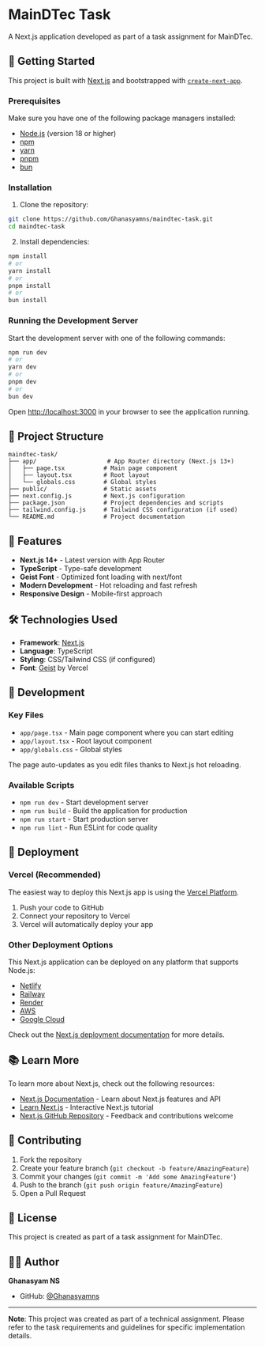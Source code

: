 # MainDTec Task

A Next.js application developed as part of a task assignment for MainDTec.

## 🚀 Getting Started

This project is built with [Next.js](https://nextjs.org/) and bootstrapped with [`create-next-app`](https://nextjs.org/docs/app/api-reference/cli/create-next-app).

### Prerequisites

Make sure you have one of the following package managers installed:
- [Node.js](https://nodejs.org/) (version 18 or higher)
- [npm](https://www.npmjs.com/)
- [yarn](https://yarnpkg.com/) 
- [pnpm](https://pnpm.io/)
- [bun](https://bun.sh/)

### Installation

1. Clone the repository:
```bash
git clone https://github.com/Ghanasyamns/maindtec-task.git
cd maindtec-task
```

2. Install dependencies:
```bash
npm install
# or
yarn install
# or
pnpm install
# or
bun install
```

### Running the Development Server

Start the development server with one of the following commands:

```bash
npm run dev
# or
yarn dev
# or
pnpm dev
# or
bun dev
```

Open [http://localhost:3000](http://localhost:3000) in your browser to see the application running.

## 📁 Project Structure

```
maindtec-task/
├── app/                    # App Router directory (Next.js 13+)
│   ├── page.tsx           # Main page component
│   ├── layout.tsx         # Root layout
│   └── globals.css        # Global styles
├── public/                # Static assets
├── next.config.js         # Next.js configuration
├── package.json           # Project dependencies and scripts
├── tailwind.config.js     # Tailwind CSS configuration (if used)
└── README.md              # Project documentation
```

## 🎨 Features

- **Next.js 14+** - Latest version with App Router
- **TypeScript** - Type-safe development
- **Geist Font** - Optimized font loading with next/font
- **Modern Development** - Hot reloading and fast refresh
- **Responsive Design** - Mobile-first approach

## 🛠️ Technologies Used

- **Framework**: [Next.js](https://nextjs.org/)
- **Language**: TypeScript
- **Styling**: CSS/Tailwind CSS (if configured)
- **Font**: [Geist](https://vercel.com/font) by Vercel

## 📝 Development

### Key Files

- `app/page.tsx` - Main page component where you can start editing
- `app/layout.tsx` - Root layout component
- `app/globals.css` - Global styles

The page auto-updates as you edit files thanks to Next.js hot reloading.

### Available Scripts

- `npm run dev` - Start development server
- `npm run build` - Build the application for production
- `npm run start` - Start production server
- `npm run lint` - Run ESLint for code quality

## 🚀 Deployment

### Vercel (Recommended)

The easiest way to deploy this Next.js app is using the [Vercel Platform](https://vercel.com/new?utm_medium=default-template&filter=next.js&utm_source=create-next-app&utm_campaign=create-next-app-readme).

1. Push your code to GitHub
2. Connect your repository to Vercel
3. Vercel will automatically deploy your app

### Other Deployment Options

This Next.js application can be deployed on any platform that supports Node.js:

- [Netlify](https://www.netlify.com/)
- [Railway](https://railway.app/)
- [Render](https://render.com/)
- [AWS](https://aws.amazon.com/)
- [Google Cloud](https://cloud.google.com/)

Check out the [Next.js deployment documentation](https://nextjs.org/docs/app/building-your-application/deploying) for more details.

## 📚 Learn More

To learn more about Next.js, check out the following resources:

- [Next.js Documentation](https://nextjs.org/docs) - Learn about Next.js features and API
- [Learn Next.js](https://nextjs.org/learn) - Interactive Next.js tutorial
- [Next.js GitHub Repository](https://github.com/vercel/next.js) - Feedback and contributions welcome

## 🤝 Contributing

1. Fork the repository
2. Create your feature branch (`git checkout -b feature/AmazingFeature`)
3. Commit your changes (`git commit -m 'Add some AmazingFeature'`)
4. Push to the branch (`git push origin feature/AmazingFeature`)
5. Open a Pull Request

## 📄 License

This project is created as part of a task assignment for MainDTec.

## 👨‍💻 Author

**Ghanasyam NS**
- GitHub: [@Ghanasyamns](https://github.com/Ghanasyamns)

---

**Note**: This project was created as part of a technical assignment. Please refer to the task requirements and guidelines for specific implementation details.
